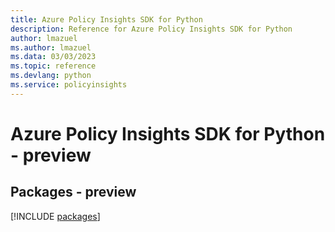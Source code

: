 ```yaml
---
title: Azure Policy Insights SDK for Python
description: Reference for Azure Policy Insights SDK for Python
author: lmazuel
ms.author: lmazuel
ms.data: 03/03/2023
ms.topic: reference
ms.devlang: python
ms.service: policyinsights
---
```

# Azure Policy Insights SDK for Python - preview
## Packages - preview
[!INCLUDE [packages](policy-insights-index.md)]
